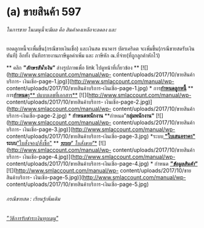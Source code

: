 # (a)	ขายสินค้า  597

######  ในการขาย ในเมนุนี้จะมีผล คือ สินค้าคงเหลือจะลดลง และ
ยอดลูกหนี้จะเพื่มขึ้น(กรณีขายเงินเชื่อ) และเงินสด ธนาคาร บัตรเคริดต
จะเพิ่มขึ้น(กรณีขายสดรับเงินทันที) อีกทั้ง บันทึกรายงานภาษีมูลค่าเพิ่ม และ
ภาษีหัก ณ.ที่จ่าย(ที่ถูกลูกค้าหักไว้)

** คลิก  _**"อักษรสีน้ำเงิน"**_ ล่างรูปภาพเพื่อ link ไปดูหน้าที่เกี่ยวข้อง **
[![](http://www.smlaccount.com/manual/wp-
content/uploads/2017/10/ขายสินค้าบริการ-
เงินเชิ่อ-page-1.jpg)](http://www.smlaccount.com/manual/wp-
content/uploads/2017/10/ขายสินค้าบริการ-เงินเชิ่อ-page-1.jpg) *
การ[**กำหนดลูกหนี้**](http://www.smlaccount.com/manual/?page_id=992) **
การ[**กำหนด**รู**
ปแบบเลขที่เอกสาร**](http://www.smlaccount.com/manual/?page_id=416)
[![](http://www.smlaccount.com/manual/wp-
content/uploads/2017/10/ขายสินค้าบริการ-
เงินเชิ่อ-page-2.jpg)](http://www.smlaccount.com/manual/wp-
content/uploads/2017/10/ขายสินค้าบริการ-เงินเชิ่อ-page-2.jpg) *
**กำหนดพนักงาน** **กำหนด"**กลุ่มพนักงาน"**
[![](http://www.smlaccount.com/manual/wp-
content/uploads/2017/10/ขายสินค้าบริการ-
เงินเชิ่อ-page-3.jpg)](http://www.smlaccount.com/manual/wp-
content/uploads/2017/10/ขายสินค้าบริการ-เงินเชิ่อ-page-3.jpg) *ระบบ[
**"ใบเสนอราคา"** ](http://www.smlaccount.com/manual/?page_id=573)
**ระบบ**["ใบสั่งจอง/สั่งซื้อ"](http://www.smlaccount.com/manual/?page_id=577)
** [***ระบบ**" ใบสั่งขาย"**](http://www.smlaccount.com/manual/?page_id=581)
[![](http://www.smlaccount.com/manual/wp-
content/uploads/2017/10/ขายสินค้าบริการ-
เงินเชิ่อ-page-4.jpg)](http://www.smlaccount.com/manual/wp-
content/uploads/2017/10/ขายสินค้าบริการ-เงินเชิ่อ-page-4.jpg) * กำหนด
[_**"ข้อมูลสินค้า"**_](http://www.smlaccount.com/manual/?page_id=1089)
[![](http://www.smlaccount.com/manual/wp-
content/uploads/2017/10/ขายสินค้าบริการ-
เงินเชิ่อ-page-5.jpg)](http://www.smlaccount.com/manual/wp-
content/uploads/2017/10/ขายสินค้าบริการ-เงินเชิ่อ-page-5.jpg)

###### กรณีขายสด :  เรียนรู้เพิ่มเติม
_["วิธีการรับชำระเงินทุกเมนู"](http://www.smlaccount.com/manual/?page_id=365)_

  

